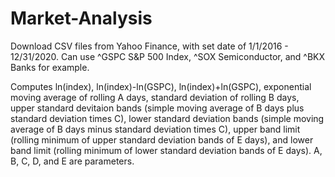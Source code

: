 # Market-Analysis
Download CSV files from Yahoo Finance, with set date of 1/1/2016 - 12/31/2020. Can use ^GSPC S&P 500 Index, ^SOX Semiconductor, and ^BKX Banks for example.

Computes ln(index), ln(index)-ln(GSPC), ln(index)+ln(GSPC), exponential moving average of rolling A days, standard deviation of rolling B days, upper standard devitaion bands (simple moving average of B days plus standard deviation times C), lower standard deviation bands (simple moving average of B days minus standard deviation times C), upper band limit (rolling minimum of upper standard deviation bands of E days), and lower band limit (rolling minimum of lower standard deviation bands of E days).
A, B, C, D, and E are parameters. 
